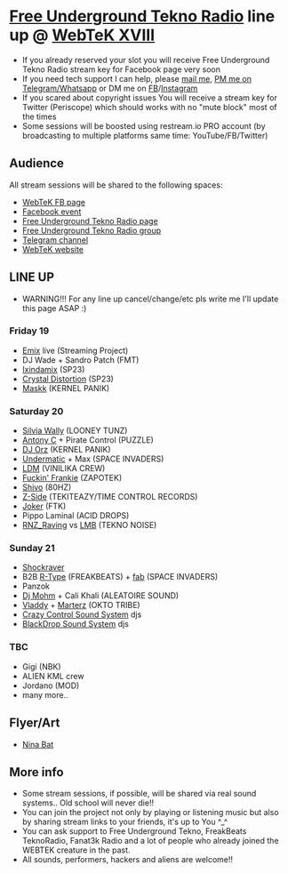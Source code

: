 # [Free Underground Tekno Radio](https://www.facebook.com/Free.Underground.Tekno.Radio/) line up @ [WebTeK XVIII](https://www.facebook.com/events/473975483781586)

- If you already reserved your slot you will receive Free Underground Tekno Radio stream key for Facebook page very soon
- If you need tech support I can help, please [mail me](fabrizio.salmi@gmail.com), [PM me on Telegram/Whatsapp](+393409727857) or DM me on [FB](https://www.facebook.com/streaming.teknival/)/[Instagram](https://www.instagram.com/fab_spaceinvaders/)
- If you scared about copyright issues You will receive a stream key for Twitter (Periscope) which should works with no "mute block" most of the times
- Some sessions will be boosted using restream.io PRO account (by broadcasting to multiple platforms same time: YouTube/FB/Twitter)

## Audience

All stream sessions will be shared to the following spaces:

- [WebTeK FB page](https://www.facebook.com/Worldwide.Streaming.Teknival/)
- [Facebook event](https://www.facebook.com/events/473975483781586)
- [Free Underground Tekno Radio page](https://www.facebook.com/Free.Underground.Tekno.Radio/)
- [Free Underground Tekno Radio group](https://www.facebook.com/groups/free.underground.tekno/)
- [Telegram channel](https://t.me/streamingteknival)
- [WebTeK website](https://webtek.live)

## LINE UP 

- WARNING!!! For any line up cancel/change/etc pls write me I'll update this page ASAP :)

### Friday 19

- [Emix](https://www.facebook.com/emix.boss) live (Streaming Project)
- DJ Wade + Sandro Patch (FMT)
- [Ixindamix](https://www.facebook.com/Ixindamix) (SP23)
- [Crystal Distortion](https://www.facebook.com/crystaldistortion23) (SP23)
- [Maskk](https://www.facebook.com/maskklive/) (KERNEL PANIK)

### Saturday 20

- [Silvia Wally](https://www.facebook.com/silviawallyx) (LOONEY TUNZ)
- [Antony C](https://www.facebook.com/profile.php?id=100005388945452) + Pirate Control (PUZZLE)
- [DJ Orz](https://www.facebook.com/djorzkk) (KERNEL PANIK)
- [Undermatic](https://www.facebook.com/andrea.undermatic) + Max (SPACE INVADERS)
- [LDM](https://www.facebook.com/lorenzo.dimaggio.52) (VINILIKA CREW)
- [Fuckin' Frankie](https://www.facebook.com/profile.php?id=1387816675) (ZAPOTEK)
- [Shivo](https://www.facebook.com/lorenzo.shivo.nbk) (80HZ)
- [Z-Side](https://www.facebook.com/ZSide/) (TEKITEAZY/TIME CONTROL RECORDS)
- [Joker](https://www.facebook.com/samu.jkrfamilytekcrew) (FTK)
- Pippo Laminal (ACID DROPS)
- [RNZ_Raving](https://www.facebook.com/RnzRaving) vs [LMB](https://www.facebook.com/LmbTeknoNoise/) (TEKNO NOISE)

### Sunday 21

- [Shockraver](https://www.facebook.com/shockraver23)
- B2B [R-Type](https://www.facebook.com/frekzo.betso) (FREAKBEATS) + [fab](https://www.facebook.com/streaming.teknival/) (SPACE INVADERS)
- Panzok
- [Dj Mohm](https://www.facebook.com/profile.php?id=100008772453456) + Cali Khali (ALEATOIRE SOUND)
- [Vladdy](https://www.facebook.com/vladdy.tribe.7) + [Marterz](https://www.facebook.com/ric.marter.90) (OKTO TRIBE)
- [Crazy Control Sound System](https://www.facebook.com/Crazy-control-sound-system-203149333887018/) djs
- [BlackDrop Sound System](https://www.facebook.com/BlackDropSound/) djs

### TBC

- Gigi (NBK)
- ALIEN KML crew
- Jordano (MOD)
- many more.. 

## Flyer/Art

- [Nina Bat](https://www.facebook.com/Nino.BlackBat)

## More info

- Some stream sessions, if possible, will be shared via real sound systems.. Old school will never die!!
- You can join the project not only by playing or listening music but also by sharing stream links to your friends, it's up to You ^_^
- You can ask support to Free Underground Tekno, FreakBeats TeknoRadio, Fanat3k Radio and a lot of people who already joined the WEBTEK creature in the past.
- All sounds, performers, hackers and aliens are welcome!!

